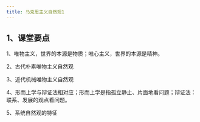 ```yaml
---
title: 马克思主义自然观1
---
```



## 1、课堂要点

1、唯物主义，世界的本源是物质；唯心主义，世界的本源是精神。

2、古代朴素唯物主义自然观

3、近代机械唯物主义自然观

4、形而上学与辩证法相对应；形而上学是指孤立静止、片面地看问题；辩证法：联系、发展的观点看问题。

5、系统自然观的特征
